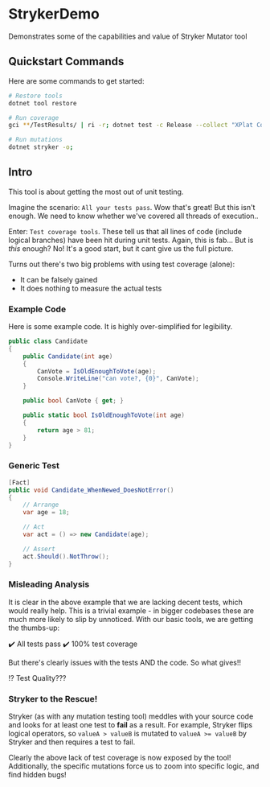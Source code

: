 # StrykerDemo
Demonstrates some of the capabilities and value of Stryker Mutator tool

## Quickstart Commands
Here are some commands to get started:
``` bash
# Restore tools
dotnet tool restore

# Run coverage
gci **/TestResults/ | ri -r; dotnet test -c Release --collect "XPlat Code Coverage"; dotnet reportgenerator -targetdir:coveragereport -reports:**/coverage.cobertura.xml -reporttypes:"html"; start coveragereport/index.html;

# Run mutations
dotnet stryker -o;
```

## Intro
This tool is about getting the most out of unit testing.

Imagine the scenario: `All your tests pass`.
Wow that's great! But this isn't enough. We need to know whether we've covered all threads of execution..

Enter: `Test coverage tools`.
These tell us that all lines of code (include logical branches) have been hit during unit tests.
Again, this is fab... But is *this* enough? No! It's a good start, but it cant give us the full picture.

Turns out there's two big problems with using test coverage (alone):
- It can be falsely gained  
- It does nothing to measure the actual tests

### Example Code
Here is some example code. It is highly over-simplified for legibility.
``` csharp
public class Candidate
{
    public Candidate(int age)
    {
        CanVote = IsOldEnoughToVote(age);
        Console.WriteLine("can vote?, {0}", CanVote);
    }

    public bool CanVote { get; }

    public static bool IsOldEnoughToVote(int age)
    {
        return age > 81;
    }
}
```

### Generic Test
``` csharp
[Fact]
public void Candidate_WhenNewed_DoesNotError()
{
    // Arrange
    var age = 18;

    // Act
    var act = () => new Candidate(age);

    // Assert
    act.Should().NotThrow();
}
```

### Misleading Analysis
It is clear in the above example that we are lacking decent tests, which would really help.
This is a trivial example - in bigger codebases these are much more likely to slip by unnoticed.
With our basic tools, we are getting the thumbs-up:

:heavy_check_mark: All tests pass
:heavy_check_mark: 100% test coverage

But there's clearly issues with the tests AND the code. So what gives!!

:interrobang: Test Quality???

### Stryker to the Rescue!
Stryker (as with any mutation testing tool) meddles with your source code and looks for at least one test to **fail** as a result.
For example, Stryker flips logical operators, so `valueA > valueB` is mutated to `valueA >= valueB` by Stryker and then requires a test to fail.

Clearly the above lack of test coverage is now exposed by the tool!
Additionally, the specific mutations force us to zoom into specific logic, and find hidden bugs!